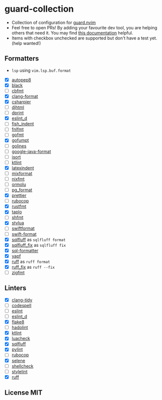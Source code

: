 # guard-collection

- Collection of configuration for [guard.nvim](https://github.com/nvimdev/guard.nvim)
- Feel free to open PRs! By adding your favourite dev tool, you are helping others that need it. You may find [this documentation](https://github.com/nvimdev/guard-collection/blob/main/CONTRIBUTING.md) helpful.
- Items with checkbox unchecked are supported but don't have a test yet. (help wanted!)

## Formatters

- `lsp` using `vim.lsp.buf.format`
- [x] [autopep8](https://github.com/hhatto/autopep8)
- [x] [black](https://github.com/psf/black)
- [ ] [cbfmt](https://github.com/lukas-reineke/cbfmt)
- [x] [clang-format](https://www.kernel.org/doc/html/latest/process/clang-format.html)
- [x] [csharpier](https://csharpier.com/)
- [ ] [djhtml](https://github.com/rtts/djhtml)
- [ ] [dprint](https://dprint.dev/)
- [x] [eslint_d](https://github.com/mantoni/eslint_d.js)
- [ ] [fish_indent](https://fishshell.com/docs/current/cmds/fish_indent.html)
- [ ] [fnlfmt](https://git.sr.ht/~technomancy/fnlfmt)
- [ ] [gofmt](https://pkg.go.dev/cmd/gofmt)
- [x] [gofumpt](https://pkg.go.dev/mvdan.cc/gofumpt)
- [ ] [golines](https://pkg.go.dev/github.com/segmentio/golines)
- [ ] [google-java-format](https://github.com/google/google-java-format)
- [ ] [isort](https://github.com/PyCQA/isort)
- [ ] [ktlint](https://github.com/pinterest/ktlint)
- [x] [latexindent](https://github.com/cmhughes/latexindent.pl)
- [ ] [mixformat](https://github.com/elixir-lang/elixir/)
- [ ] [nixfmt](https://github.com/serokell/nixfmt)
- [ ] [ormolu](https://hackage.haskell.org/package/ormolu)
- [ ] [pg_format](https://github.com/darold/pgFormatter)
- [x] [prettier](https://github.com/prettier/prettier)
- [ ] [rubocop](https://github.com/rubocop/rubocop)
- [x] [rustfmt](https://github.com/rust-lang/rustfmt)
- [x] [taplo](https://github.com/tamasfe/taplo)
- [ ] [shfmt](https://github.com/mvdan/sh)
- [x] [stylua](https://github.com/JohnnyMorganz/StyLua)
- [ ] [swiftformat](https://github.com/nicklockwood/SwiftFormat)
- [ ] [swift-format](https://github.com/apple/swift-format)
- [x] [sqlfluff](https://github.com/sqlfluff/sqlfluff) as `sqlfluff format`
- [x] [sqlfluff_fix](https://github.com/sqlfluff/sqlfluff) as `sqlfluff fix`
- [x] [sql-formatter](https://github.com/sql-formatter-org/sql-formatter)
- [x] [yapf](https://github.com/google/yapf)
- [x] [ruff](https://github.com/astral-sh/ruff) as `ruff format`
- [x] [ruff_fix](https://github.com/astral-sh/ruff) as `ruff --fix`
- [ ] [zigfmt](https://github.com/ziglang/zig)

## Linters

- [x] [clang-tidy](https://clang.llvm.org/extra/clang-tidy/)
- [ ] [codespell](https://github.com/codespell-project/codespell)
- [ ] [eslint](https://eslint.org/)
- [ ] [eslint_d](https://github.com/mantoni/eslint_d.js)
- [x] [flake8](https://github.com/PyCQA/flake8)
- [ ] [hadolint](https://github.com/hadolint/hadolint)
- [x] [ktlint](https://github.com/pinterest/ktlint)
- [x] [luacheck](https://github.com/lunarmodules/luacheck)
- [x] [sqlfluff](https://github.com/sqlfluff/sqlfluff)
- [x] [pylint](https://github.com/PyCQA/pylint)
- [ ] [rubocop](https://github.com/rubocop/rubocop)
- [x] [selene](https://github.com/Kampfkarren/selene)
- [ ] [shellcheck](https://github.com/koalaman/shellcheck)
- [ ] [stylelint](https://stylelint.io/)
- [x] [ruff](https://github.com/astral-sh/ruff)

## License MIT
